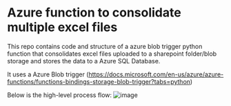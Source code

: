 # Azure function to consolidate multiple excel files

This repo contains code and structure of a azure blob trigger python function that consolidates excel files uploaded to a sharepoint folder/blob storage and stores the data to a Azure SQL Database. 

It uses a Azure Blob trigger (https://docs.microsoft.com/en-us/azure/azure-functions/functions-bindings-storage-blob-trigger?tabs=python)

Below is the high-level process flow:
![image](https://user-images.githubusercontent.com/75426807/155181849-79d589f7-42ce-42f1-ab8c-1df42bdaa170.png)


